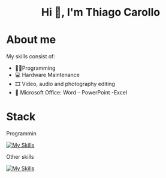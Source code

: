 <div align="center">
<h1 align="center">Hi 👋, I'm Thiago Carollo</h1>
</div>

# About me
  My skills consist of:
  - 👨‍💻Programming
  - 💻 Hardware Maintenance
  - 🎞 Video, audio and photography editing
  - 📄 Microsoft Office: Word – PowerPoint -Excel

# Stack
  Programmin
  
  [![My Skills](https://skillicons.dev/icons?i=html,css,js,python,cpp,au,autocad,bootstrap,ps,mysql,pr)](https://skillicons.dev)
  
  Other skills
  
  [![My Skills](https://skillicons.dev/icons?i=au,autocad,ps,pr)](https://skillicons)
